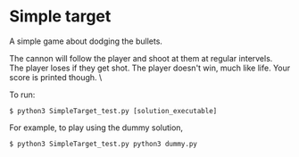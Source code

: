 # Simple target
A simple game about dodging the bullets.

The cannon will follow the player and shoot at them at regular intervels. \
The player loses if they get shot.
The player doesn't win, much like life. Your score is printed though. \

To run:
```
$ python3 SimpleTarget_test.py [solution_executable]
```
For example, to play using the dummy solution,
```
$ python3 SimpleTarget_test.py python3 dummy.py
```